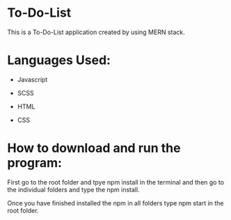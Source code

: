 # To-Do-List
This is a To-Do-List application created by using MERN stack.

# Languages Used:

- Javascript

- SCSS

- HTML

- CSS

# How to download and run the program:

First go to the root folder and tpye npm install in the terminal and then go to the individual folders and type the npm install.

Once you have finished installed the npm in all folders type npm start in the root folder.
